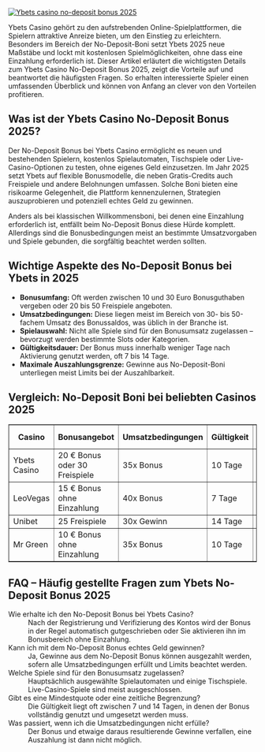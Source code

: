 [![Ybets casino no-deposit bonus 2025](https://123-caf.pages.dev/gitsignup.png)](https://vrmoo.ru/Bt82HjjY)

<p>Ybets Casino gehört zu den aufstrebenden Online-Spielplattformen, die Spielern attraktive Anreize bieten, um den Einstieg zu erleichtern. Besonders im Bereich der No-Deposit-Boni setzt Ybets 2025 neue Maßstäbe und lockt mit kostenlosen Spielmöglichkeiten, ohne dass eine Einzahlung erforderlich ist. Dieser Artikel erläutert die wichtigsten Details zum Ybets Casino No-Deposit Bonus 2025, zeigt die Vorteile auf und beantwortet die häufigsten Fragen. So erhalten interessierte Spieler einen umfassenden Überblick und können von Anfang an clever von den Vorteilen profitieren.</p>  <h2>Was ist der Ybets Casino No-Deposit Bonus 2025?</h2> <p>Der No-Deposit Bonus bei Ybets Casino ermöglicht es neuen und bestehenden Spielern, kostenlos Spielautomaten, Tischspiele oder Live-Casino-Optionen zu testen, ohne eigenes Geld einzusetzen. Im Jahr 2025 setzt Ybets auf flexible Bonusmodelle, die neben Gratis-Credits auch Freispiele und andere Belohnungen umfassen. Solche Boni bieten eine risikoarme Gelegenheit, die Plattform kennenzulernen, Strategien auszuprobieren und potenziell echtes Geld zu gewinnen.</p> <p>Anders als bei klassischen Willkommensboni, bei denen eine Einzahlung erforderlich ist, entfällt beim No-Deposit Bonus diese Hürde komplett. Allerdings sind die Bonusbedingungen meist an bestimmte Umsatzvorgaben und Spiele gebunden, die sorgfältig beachtet werden sollten.</p>  <h2>Wichtige Aspekte des No-Deposit Bonus bei Ybets in 2025</h2> <ul>   <li><strong>Bonusumfang:</strong> Oft werden zwischen 10 und 30 Euro Bonusguthaben vergeben oder 20 bis 50 Freispiele angeboten.</li>   <li><strong>Umsatzbedingungen:</strong> Diese liegen meist im Bereich von 30- bis 50-fachem Umsatz des Bonussaldos, was üblich in der Branche ist.</li>   <li><strong>Spielauswahl:</strong> Nicht alle Spiele sind für den Bonusumsatz zugelassen – bevorzugt werden bestimmte Slots oder Kategorien.</li>   <li><strong>Gültigkeitsdauer:</strong> Der Bonus muss innerhalb weniger Tage nach Aktivierung genutzt werden, oft 7 bis 14 Tage.</li>   <li><strong>Maximale Auszahlungsgrenze:</strong> Gewinne aus No-Deposit-Boni unterliegen meist Limits bei der Auszahlbarkeit.</li> </ul>  <h2>Vergleich: No-Deposit Boni bei beliebten Casinos 2025</h2> <table border="1" cellpadding="6" cellspacing="0">   <thead>     <tr>       <th>Casino</th>       <th>Bonusangebot</th>       <th>Umsatzbedingungen</th>       <th>Gültigkeit</th>       <th>Max. Auszahlung</th>     </tr>   </thead>   <tbody>     <tr>       <td>Ybets Casino</td>       <td>20 € Bonus oder 30 Freispiele</td>       <td>35x Bonus</td>       <td>10 Tage</td>       <td>200 €</td>     </tr>     <tr>       <td>LeoVegas</td>       <td>15 € Bonus ohne Einzahlung</td>       <td>40x Bonus</td>       <td>7 Tage</td>       <td>150 €</td>     </tr>     <tr>       <td>Unibet</td>       <td>25 Freispiele</td>       <td>30x Gewinn</td>       <td>14 Tage</td>       <td>300 €</td>     </tr>     <tr>       <td>Mr Green</td>       <td>10 € Bonus ohne Einzahlung</td>       <td>35x Bonus</td>       <td>10 Tage</td>       <td>100 €</td>     </tr>   </tbody> </table>  <h2>FAQ – Häufig gestellte Fragen zum Ybets No-Deposit Bonus 2025</h2> <dl>   <dt>Wie erhalte ich den No-Deposit Bonus bei Ybets Casino?</dt>   <dd>Nach der Registrierung und Verifizierung des Kontos wird der Bonus in der Regel automatisch gutgeschrieben oder Sie aktivieren ihn im Bonusbereich ohne Einzahlung.</dd>    <dt>Kann ich mit dem No-Deposit Bonus echtes Geld gewinnen?</dt>   <dd>Ja, Gewinne aus dem No-Deposit Bonus können ausgezahlt werden, sofern alle Umsatzbedingungen erfüllt und Limits beachtet werden.</dd>    <dt>Welche Spiele sind für den Bonusumsatz zugelassen?</dt>   <dd>Hauptsächlich ausgewählte Spielautomaten und einige Tischspiele. Live-Casino-Spiele sind meist ausgeschlossen.</dd>    <dt>Gibt es eine Mindestquote oder eine zeitliche Begrenzung?</dt>   <dd>Die Gültigkeit liegt oft zwischen 7 und 14 Tagen, in denen der Bonus vollständig genutzt und umgesetzt werden muss.</dd>    <dt>Was passiert, wenn ich die Umsatzbedingungen nicht erfülle?</dt>   <dd>Der Bonus und etwaige daraus resultierende Gewinne verfallen, eine Auszahlung ist dann nicht möglich.</dd> </dl>